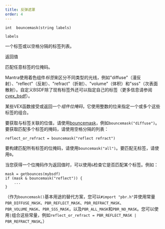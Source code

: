 ```yaml
---
title: 反弹遮罩
order: 4
---
```

`int  bouncemask(string labels)`

`labels`

一个标签或以空格分隔的标签列表。

返回值

匹配任意标签的位掩码。

Mantra使用着色组件*标签*来区分不同类型的光线，例如"diffuse"（漫反射）、"reflect"（反射）、"refract"（折射）、"volume"（体积）和"sss"（次表面散射）。自定义BSDF除了现有标签外还可以指定自己的标签（更多信息请参阅[cvex_bsdf](cvex_bsdf.html "从两个CVEX着色器字符串创建bsdf对象")）。

某些VEX函数接受或返回一个*组件位掩码*，它使用整数的位来指定一个或多个这些标签的组合。

要获取与标签关联的位值，请使用[bouncemask](bouncemask.html)，例如`bouncemask("diffuse")`。要获取匹配多个标签的掩码，请使用空格分隔的列表：

```vex
reflect_or_refract = bouncemask("reflect refract")

```

要构建匹配所有标签的位掩码，请使用`bouncemask("all")`。要匹配无标签，请使用`0`。

当您获得一个位掩码作为返回值时，可以使用`&`检查它是否匹配某个标签。例如：

```vex
mask = getbounces(mybsdf)
if (mask & bouncemask("reflect")) {
    ...
}

```

（作为`bouncemask()`基本用途的替代方案，您可以`#import "pbr.h"`并使用常量`PBR_DIFFUSE_MASK`、`PBR_REFLECT_MASK`、`PBR_REFRACT_MASK`、`PBR_VOLUME_MASK`、`PBR_SSS_MASK`，以及`PBR_ALL_MASK`和`PBR_NO_MASK`。您可以使用`|`组合这些常量，例如`reflect_or_refract = PBR_REFLECT_MASK | PBR_REFRACT_MASK`。）